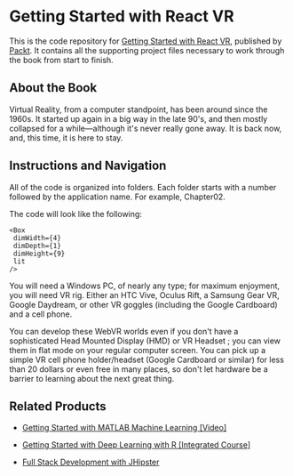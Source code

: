 # Getting Started with React VR
This is the code repository for [Getting Started with React VR](https://www.packtpub.com/web-development/getting-started-react-vr?utm_source=github&utm_medium=repository&utm_campaign=9781788476607), published by [Packt](https://www.packtpub.com/?utm_source=github). It contains all the supporting project files necessary to work through the book from start to finish.
## About the Book
Virtual Reality, from a computer standpoint, has been around since the 1960s. It started up again in a big way in the late 90's, and then mostly collapsed for a while—although it's never really gone away. It is back now, and, this time, it is here to stay.
## Instructions and Navigation
All of the code is organized into folders. Each folder starts with a number followed by the application name. For example, Chapter02.



The code will look like the following:
```
<Box
 dimWidth={4}
 dimDepth={1}
 dimHeight={9}
 lit
/>
```

You will need a Windows PC, of nearly any type; for maximum enjoyment, you will need  VR rig. Either an HTC Vive, Oculus Rift, a Samsung Gear VR, Google Daydream, or other VR goggles (including the Google Cardboard) and a cell phone.

You can develop these WebVR worlds even if you don't have a sophisticated Head Mounted Display (HMD) or VR Headset ; you can view them in flat mode on your regular computer screen.  You can pick up a simple VR cell phone holder/headset (Google Cardboard or similar) for less than 20 dollars or even free in many places, so don't let hardware be a barrier to learning about the next great thing.

## Related Products
* [Getting Started with MATLAB Machine Learning [Video]](https://www.packtpub.com/big-data-and-business-intelligence/getting-started-matlab-machine-learning-video?utm_source=github&utm_medium=repository&utm_campaign=9781788999847)

* [Getting Started with Deep Learning with R [Integrated Course]](https://www.packtpub.com/application-development/getting-started-deep-learning-r-integrated-course?utm_source=github&utm_medium=repository&utm_campaign=9781788399029)

* [Full Stack Development with JHipster](https://www.packtpub.com/application-development/full-stack-development-jhipster?utm_source=github&utm_medium=repository&utm_campaign=9781788476317)

